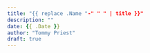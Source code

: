 ```yaml
---
title: "{{ replace .Name "-" " " | title }}"
description: ""
date: {{ .Date }}
author: "Tommy Priest"
draft: true
---
```


